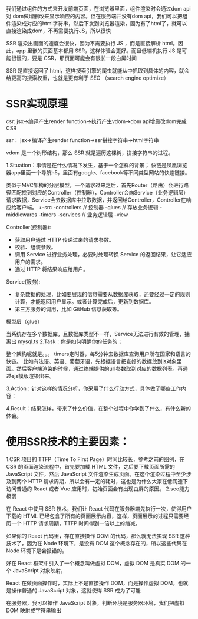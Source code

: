 
我们通过组件的方式来开发前端页面，在浏览器里面，组件渲染时会通过dom api 对
dom做增删改来显示响应的内容。但在服务端并没有dom api，我们可以把组件渲染成对应的html字符串，然后下发到浏览器渲染，因为有了html了，就可以直接渲染成dom，不再需要执行JS，所以很快

SSR 渲染出画面的速度会很快，因为不需要执行 JS ，而是直接解析 html。因此，app 里嵌的页面基本都用 SSR，这样体验会更好。而且低端机执行 JS 是可能很慢的，要是 CSR，那页面可能会有很长一段白屏时间

SSR 是直接返回了 html，这样搜索引擎的爬虫就能从中抓取到具体的内容，就会给更高的搜索权重，也就是更有利于 SEO （search engine optimize）


# SSR实现原理
csr:
jsx->编译产生render function->执行产生vdom->dom api增删改dom完成CSR

ssr：
jsx->编译产生render function->ssr拼接字符串->html字符串

vdom 是一个树形结构，那么 SSR 就是遍历这棵树，拼接字符串的过程。


1.Situation：事情是在什么情况下发生，基于一个怎样的背景；
快链是凤凰浏览器app里面一个导航h5，里面有google、facebook等不同类型网站的快速链接。

类似于MVC架构的分层模型，一个请求过来之后，首先Router（路由）会进行路径匹配找到对应的Controller（控制器），Controller会向Service（业务逻辑层）请求数据，Service会去数据库中拉取数据，并返回给Controller，Controller在响应给客户端。
+-src
 -controllers // 控制器
 -glues // 存放业务逻辑
 -middlewares
 -timers
 -services // 业务逻辑层
 -view

Controller(控制器):
- 获取用户通过 HTTP 传递过来的请求参数。
- 校验、组装参数。
- 调用 Service 进行业务处理，必要时处理转换 Service 的返回结果，让它适应用户的需求。
- 通过 HTTP 将结果响应给用户。

Service(服务):
- 复杂数据的处理，比如要展现的信息需要从数据库获取，还要经过一定的规则计算，才能返回用户显示。或者计算完成后，更新到数据库。
- 第三方服务的调用，比如 GitHub 信息获取等。


模型层（glue）

当系统存在多个数据库，且数据库类型不一样，Service无法进行有效的管理，抽离出 mysql.ts
2.Task：你是如何明确你的任务的；

整个架构呢就是。。。 timers定时器，每5分钟去数据库查询用户所在国家和语言的快链。 比如有法语、英语、葡萄牙语，先根据语言把查好的数据放到js对象里面。然后客户端渲染的时候，通过终端提供的url参数取到对应的数据列表。再通过ejs模版渲染出来。

3.Action：针对这样的情况分析，你采用了什么行动方式，具体做了哪些工作内容：

4.Result：结果怎样，带来了什么价值，在整个过程中你学到了什么，有什么新的体会。

# 使用SSR技术的主要因素：

1.CSR 项目的 TTFP（Time To First Page）时间比较长，参考之前的图例，在 CSR 的页面渲染流程中，首先要加载 HTML 文件，之后要下载页面所需的 JavaScript 文件，然后 JavaScript 文件渲染生成页面。在这个渲染过程中至少涉及到两个 HTTP 请求周期，所以会有一定的耗时，这也是为什么大家在低网速下访问普通的 React 或者 Vue 应用时，初始页面会有出现白屏的原因。
2.seo能力极弱

在 React 中使用 SSR 技术，我们让 React 代码在服务器端先执行一次，使得用户下载的 HTML 已经包含了所有的页面展示内容，这样，页面展示的过程只需要经历一个 HTTP 请求周期，TTFP 时间得到一倍以上的缩减。

如果你的 React 代码里，存在直接操作 DOM 的代码，那么就无法实现 SSR 这种技术了，因为在 Node 环境下，是没有 DOM 这个概念存在的，所以这些代码在 Node 环境下是会报错的。

好在 React 框架中引入了一个概念叫做虚拟 DOM，虚拟 DOM 是真实 DOM 的一个 JavaScript 对象映射，

React 在做页面操作时，实际上不是直接操作 DOM，而是操作虚拟 DOM，也就是操作普通的 JavaScript 对象，这就使得 SSR 成为了可能

在服务器，我可以操作 JavaScript 对象，判断环境是服务器环境，我们把虚拟 DOM 映射成字符串输出